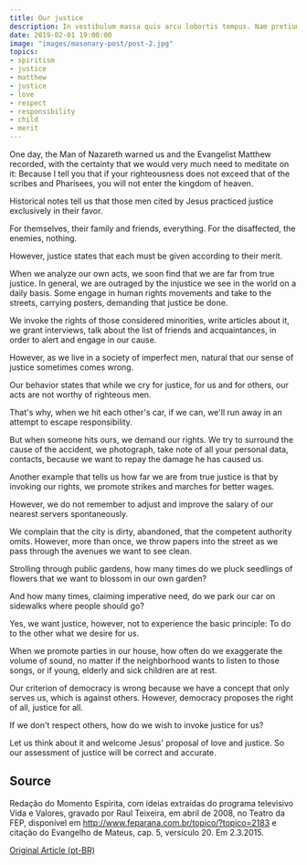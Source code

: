 ```yaml
---
title: Our justice
description: In vestibulum massa quis arcu lobortis tempus. Nam pretium arcu in odio vulputate luctus.
date: 2019-02-01 19:00:00
image: "images/masonary-post/post-2.jpg"
topics: 
- spiritism
- justice
- matthew
- justice
- love
- respect
- responsibility
- child
- merit
---
```


One day, the Man of Nazareth warned us and the Evangelist Matthew recorded, with
the certainty that we would very much need to meditate on it: Because I tell you
that if your righteousness does not exceed that of the scribes and Pharisees,
you will not enter the kingdom of heaven.

Historical notes tell us that those men cited by Jesus practiced justice
exclusively in their favor.

For themselves, their family and friends, everything. For the disaffected, the
enemies, nothing.

However, justice states that each must be given according to their merit.

When we analyze our own acts, we soon find that we are far from true justice. In
general, we are outraged by the injustice we see in the world on a daily basis.
Some engage in human rights movements and take to the streets, carrying posters,
demanding that justice be done.

We invoke the rights of those considered minorities, write articles about it, we
grant interviews, talk about the list of friends and acquaintances, in order to
alert and engage in our cause.

However, as we live in a society of imperfect men, natural that our sense of
justice sometimes comes wrong.

Our behavior states that while we cry for justice, for us and for others, our
acts are not worthy of righteous men.

That's why, when we hit each other's car, if we can, we'll run away in an
attempt to escape responsibility.

But when someone hits ours, we demand our rights. We try to surround the cause
of the accident, we photograph, take note of all your personal data, contacts,
because we want to repay the damage he has caused us.

Another example that tells us how far we are from true justice is that by
invoking our rights, we promote strikes and marches for better wages.

However, we do not remember to adjust and improve the salary of our nearest servers spontaneously.

We complain that the city is dirty, abandoned, that the competent authority
omits. However, more than once, we throw papers into the street as we pass
through the avenues we want to see clean.

Strolling through public gardens, how many times do we pluck seedlings of
flowers that we want to blossom in our own garden?

And how many times, claiming imperative need, do we park our car on sidewalks
where people should go?

Yes, we want justice, however, not to experience the basic principle: To do to
the other what we desire for us.

When we promote parties in our house, how often do we exaggerate the volume of
sound, no matter if the neighborhood wants to listen to those songs, or if
young, elderly and sick children are at rest.

Our criterion of democracy is wrong because we have a concept that only serves
us, which is against others. However, democracy proposes the right of all,
justice for all.

If we don't respect others, how do we wish to invoke justice for us?

Let us think about it and welcome Jesus' proposal of love and justice. So our
assessment of justice will be correct and accurate.


## Source
Redação do Momento Espírita, com ideias extraídas do programa televisivo
Vida e Valores, gravado por Raul Teixeira, em abril de 2008, no Teatro
da FEP, disponível em http://www.feparana.com.br/topico/?topico=2183
e citação do Evangelho de Mateus, cap. 5, versículo 20.
Em 2.3.2015.

[Original Article (pt-BR)](http://www.momento.com.br/pt/ler_texto.php?id=4402)
